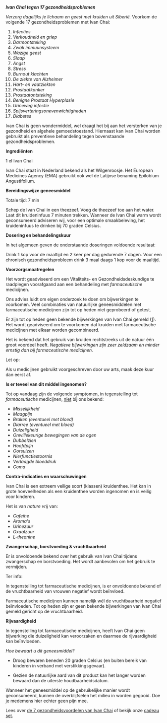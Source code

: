 ***_Ivan Chai tegen 17 gezondheidsproblemen_***


_Verzorg dagelijks je lichaam en geest met kruiden uit Siberië._
Voorkom de volgende 17 gezondheidsproblemen met Ivan Chai:
1.  _Infecties_
2.  _Verkoudheid en griep_
3.  _Darmontsteking_
4.  _Zwak immuunsysteem_
5.  _Wazige geest_
6.  _Slaap_
7.  _Angst_
8.  _Stress_
9.  _Burnout klachten_
10. _De ziekte van Alzheimer_
11. _Hart- en vaatziekten_
12. _Prostaatkanker_
13. _Prostaatontsteking_
14. _Benigne Prostaat Hyperplasie_
15. _Urineweg infectie_
16. _Spijsverteringsonevenwichtigheden_
17. _Diabetes_

Ivan Chai is geen wondermiddel, wel draagt het bij aan het versterken van je gezondheid en algehele gemoedstoestand. Hiernaast kan Ivan Chai worden gebruikt als preventieve behandeling tegen bovenstaande gezondheidsproblemen.

**Ingrediënten**

1 el Ivan Chai

Ivan Chai staat in Nederland bekend als het Wilgenroosje. Het European Medicines Agency (EMA) gebruikt ook wel de Latijnse benaming Epilobium Angustifolium. 

**Bereidingswijze geneesmiddel**

Totale tijd: 7 min

Schep de Ivan Chai in een theezeef. Voeg de theezeef toe aan het water. Laat dit kruideninfuus 7 minuten trekken. Wanneer de Ivan Chai warm wordt geconsumeerd adviseren wij, voor een optimale smaakbeleving, het kruideninfuus te drinken bij 70 graden Celsius. 

**Dosering en behandelingskuur**

In het algemeen geven de onderstaande doseringen voldoende resultaat:

Drink 1 kop voor de maaltijd en 2 keer per dag gedurende 7 dagen. Voor een chronisch gezondheidsprobleem drink 3 maal daags 1 kop voor de maaltijd.

**Voorzorgsmaatregelen**

Het wordt geadviseerd om een Vitaliteits- en Gezondheidsdeskundige te raadplegen voorafgaand aan een behandeling met _farmaceutische_ medicijnen.

Ons advies luidt om eigen onderzoek te doen om bijwerkingen te voorkomen. Veel combinaties van natuurlijke geneesmiddelen met farmaceutische medicijnen zijn tot op heden niet geprobeerd of getest.

Er zijn tot op heden geen bekende bijwerkingen van Ivan Chai gemeld ([1](https://www.webmd.com/vitamins/ai/ingredientmono-429/fireweed)). Het wordt geadviseerd om te voorkomen dat kruiden met farmaceutische medicijnen met elkaar worden gecombineerd.

Het is bekend dat het gebruik van kruiden rechtstreeks uit de natuur één groot voordeel heeft. _Negatieve bijwerkingen zijn zeer zeldzaam en minder ernstig dan bij farmaceutische medicijnen._

Let op:

Als u medicijnen gebruikt voorgeschreven door uw arts, maak deze kuur dan eerst af.

**Is er teveel van dit middel ingenomen?**

Tot op vandaag zijn de volgende symptomen, in tegenstelling tot _farmaceutische_ medicijnen, <span style="text-decoration: underline;">niet</span> bij ons bekend:

*   _Misselijkheid_
*   _Maagpijn_
*   _Braken (eventueel met bloed)_
*   _Diarree (eventueel met bloed)_
*   _Duizeligheid_
*   _Onwillekeurige bewegingen van de ogen_
*   _Dubbelzien_
*   _Hoofdpijn_
*   _Oorsuizen_
*   _Nierfunctiestoornis_
*   _Verlaagde bloeddruk_
*   _Coma_

**Contra-indicaties en waarschuwingen**

Ivan Chai is een extreem veilige soort (klassen) kruidenthee. Het kan in grote hoeveelheden als een kruidenthee worden ingenomen en is veilig voor kinderen.

Het is van _nature vrij_ van:

*   _Cafeïne_
*   _Aroma's_
*   _Urinezuur_
*   _Oxaalzuur_
*   _L-theanine_

**Zwangerschap, borstvoeding & vruchtbaarheid**

Er is onvoldoende bekend over het gebruik van Ivan Chai tijdens zwangerschap en borstvoeding. Het wordt aanbevolen om het gebruik te vermijden.

Ter info:

In tegenstelling tot farmaceutische medicijnen, is er onvoldoende bekend of de vruchtbaarheid van vrouwen negatief wordt beïnvloed.

Farmaceutische medicijnen kunnen namelijk wél de vruchtbaarheid negatief beïnvloeden. Tot op heden zijn er geen bekende bijwerkingen van Ivan Chai gemeld gericht op de vruchtbaarheid.

**Rijvaardigheid**

In tegenstelling tot farmaceutische medicijnen, heeft Ivan Chai geen bijwerking die duizeligheid kan veroorzaken en daarmee de rijvaardigheid kan beïnvloeden. 

_Hoe bewaart u dit geneesmiddel?_

- Droog bewaren beneden 20 graden Celsius (en buiten bereik van kinderen in verband met verstikkingsgevaar).

- Gezien de natuurlijke aard van dit product kan het langer worden bewaard dan de uiterste houdbaarheidsdatum.

Wanneer het geneesmiddel op de gebruikelijke manier wordt geconsumeerd, kunnen de overblijfselen het milieu in worden gegooid. Doe je medemens hier echter geen pijn mee.

Lees over [de 7 gezondheidsvoordelen van Ivan Chai](https://ivansherbs.nl/pages/de-7-gezondheidsvoordelen-van-ivan-chai "de 7 gezondheidsvoordelen van Ivan Chai") of bekijk onze [cadeau set](https://ivans-herbs-1-1.myshopify.com/?_ab=0&_fd=0&_sc=1 "Ivan Chai cadeau set").

